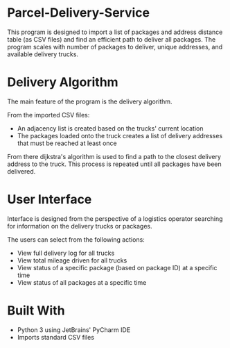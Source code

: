 # Parcel-Delivery-Service
This program is designed to import a list of packages and address distance table (as CSV files) and find an efficient path to deliver all packages. The program scales with number of packages to deliver, unique addresses, and available delivery trucks.

# Delivery Algorithm 
The main feature of the program is the delivery algorithm. 

From the imported CSV files:
- An adjacency list is created based on the trucks' current location
- The packages loaded onto the truck creates a list of delivery addresses that must be reached at least once

From there dijkstra's algorithm is used to find a path to the closest delivery address to the truck. This process is repeated until all packages have been delivered. 

# User Interface
Interface is designed from the perspective of a logistics operator searching for information on the delivery trucks or packages. 

The users can select from the following actions:
* View full delivery log for all trucks
* View total mileage driven for all trucks
* View status of a specific package (based on package ID) at a specific time
* View status of all packages at a specific time

# Built With
  * Python 3 using JetBrains' PyCharm IDE
  * Imports standard CSV files



